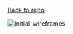 [Back to repo](https://github.com/ldmw/app)

![initial_wireframes](https://user-images.githubusercontent.com/26304634/27127815-561eeaa4-50f4-11e7-9864-6b768041a6c3.png)

